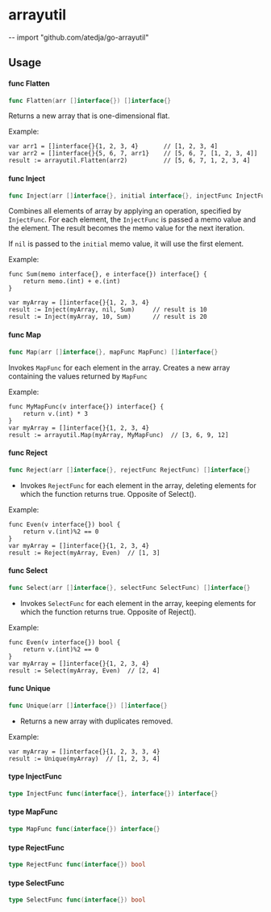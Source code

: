 # arrayutil
--
    import "github.com/atedja/go-arrayutil"


## Usage

#### func  Flatten

```go
func Flatten(arr []interface{}) []interface{}
```
Returns a new array that is one-dimensional flat.

Example:

    var arr1 = []interface{}{1, 2, 3, 4}       // [1, 2, 3, 4]
    var arr2 = []interface{}{5, 6, 7, arr1}    // [5, 6, 7, [1, 2, 3, 4]]
    result := arrayutil.Flatten(arr2)          // [5, 6, 7, 1, 2, 3, 4]

#### func  Inject

```go
func Inject(arr []interface{}, initial interface{}, injectFunc InjectFunc) interface{}
```
Combines all elements of array by applying an operation, specified by
`InjectFunc`. For each element, the `InjectFunc` is passed a memo value and the
element. The result becomes the memo value for the next iteration.

If `nil` is passed to the `initial` memo value, it will use the first element.

Example:

    func Sum(memo interface{}, e interface{}) interface{} {
    	return memo.(int) + e.(int)
    }

    var myArray = []interface{}{1, 2, 3, 4}
    result := Inject(myArray, nil, Sum)     // result is 10
    result := Inject(myArray, 10, Sum)      // result is 20

#### func  Map

```go
func Map(arr []interface{}, mapFunc MapFunc) []interface{}
```
Invokes `MapFunc` for each element in the array. Creates a new array containing
the values returned by `MapFunc`

Example:

    func MyMapFunc(v interface{}) interface{} {
    	return v.(int) * 3
    }
    var myArray = []interface{}{1, 2, 3, 4}
    result := arrayutil.Map(myArray, MyMapFunc)  // [3, 6, 9, 12]

#### func  Reject

```go
func Reject(arr []interface{}, rejectFunc RejectFunc) []interface{}
```
* Invokes `RejectFunc` for each element in the array, deleting elements for
which the function returns true. Opposite of Select().

Example:

    func Even(v interface{}) bool {
    	return v.(int)%2 == 0
    }
    var myArray = []interface{}{1, 2, 3, 4}
    result := Reject(myArray, Even)  // [1, 3]

#### func  Select

```go
func Select(arr []interface{}, selectFunc SelectFunc) []interface{}
```
* Invokes `SelectFunc` for each element in the array, keeping elements for which
the function returns true. Opposite of Reject().

Example:

    func Even(v interface{}) bool {
    	return v.(int)%2 == 0
    }
    var myArray = []interface{}{1, 2, 3, 4}
    result := Select(myArray, Even)  // [2, 4]

#### func  Unique

```go
func Unique(arr []interface{}) []interface{}
```
* Returns a new array with duplicates removed.

Example:

    var myArray = []interface{}{1, 2, 3, 3, 4}
    result := Unique(myArray)  // [1, 2, 3, 4]

#### type InjectFunc

```go
type InjectFunc func(interface{}, interface{}) interface{}
```


#### type MapFunc

```go
type MapFunc func(interface{}) interface{}
```


#### type RejectFunc

```go
type RejectFunc func(interface{}) bool
```


#### type SelectFunc

```go
type SelectFunc func(interface{}) bool
```
